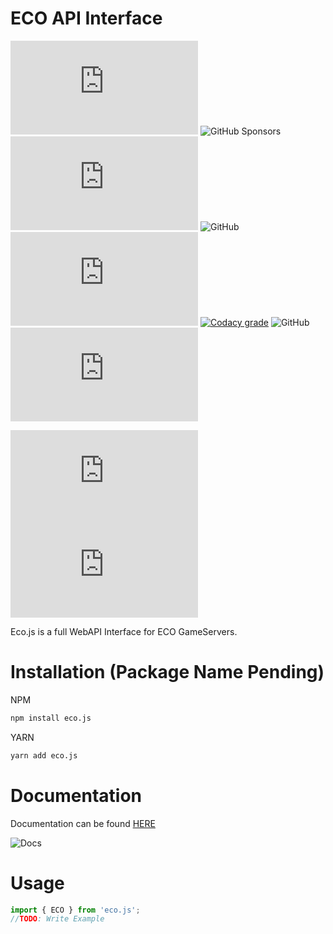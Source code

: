
# ECO API Interface

![npm](https://img.shields.io/npm/dw/@afocommunity/eco.js) ![GitHub Sponsors](https://img.shields.io/github/sponsors/bombitmanbomb) [![GitHub issues](https://img.shields.io/github/issues/afocommunity/eco.js)](https://github.com/afocommunity/eco.js/issues) ![GitHub](https://img.shields.io/badge/license-MIT-brightgreen) ![npm bundle size (scoped)](https://img.shields.io/bundlephobia/minzip/@afocommunity/eco.js) [![Codacy grade](https://img.shields.io/codacy/grade/bc777618c71e42fb87caae1c0c970327?logo=codacy)](https://www.codacy.com/gh/afocommunity/eco.js/dashboard?utm_source=github.com&utm_medium=referral&utm_content=afocommunity/eco.js&utm_campaign=Badge_Grade) ![GitHub](https://img.shields.io/badge/node->=16.0.0-brightgreen) ![GitHub commit activity](https://img.shields.io/github/commit-activity/m/afocommunity/eco.js)

![GitHub package.json version](https://img.shields.io/github/package-json/v/afocommunity/eco.js) ![GitHub release (latest SemVer)](https://img.shields.io/github/v/release/afocommunity/eco.js)

Eco.js is a full WebAPI Interface for ECO GameServers.

# Installation (Package Name Pending)

NPM

```bash
npm install eco.js
```

YARN

```bash
yarn add eco.js
```

# Documentation

Documentation can be found [HERE](https://afocommunity.github.io/eco.js/modules.html)

![Docs](https://img.shields.io/website?down_color=red&down_message=offline&up_color=brightgreen&up_message=online&url=https%3A%2F%2Fafocommunity.github.io%2FOHD-RCON%2Fmodules.html)

# Usage

```ts
import { ECO } from 'eco.js';
//TODO: Write Example

```
